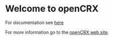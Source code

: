 # Welcome to openCRX

For documentation see [here](https://github.com/opencrx/opencrx-documentation/blob/master/README.md)

For more information go to the [openCRX web site](http://www.opencrx.org).
